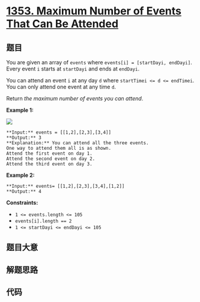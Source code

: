 # [1353. Maximum Number of Events That Can Be Attended](https://leetcode.com/problems/maximum-number-of-events-that-can-be-attended)

## 题目

You are given an array of `events` where `events[i] = [startDayi, endDayi]`.
Every event `i` starts at `startDayi` and ends at `endDayi`.

You can attend an event `i` at any day `d` where `startTimei <= d <=
endTimei`. You can only attend one event at any time `d`.

Return _the maximum number of events you can attend_.



**Example 1:**

![](https://assets.leetcode.com/uploads/2020/02/05/e1.png)

    
    
    **Input:** events = [[1,2],[2,3],[3,4]]
    **Output:** 3
    **Explanation:** You can attend all the three events.
    One way to attend them all is as shown.
    Attend the first event on day 1.
    Attend the second event on day 2.
    Attend the third event on day 3.
    

**Example 2:**

    
    
    **Input:** events= [[1,2],[2,3],[3,4],[1,2]]
    **Output:** 4
    



**Constraints:**

  * `1 <= events.length <= 105`
  * `events[i].length == 2`
  * `1 <= startDayi <= endDayi <= 105`


## 题目大意

## 解题思路

## 代码

```javascript

```
